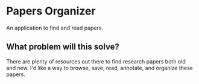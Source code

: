 # Papers Organizer
An application to find and read papers.

## What problem will this solve?
There are plenty of resources out there to find research papers both old and new. I'd like a way to browse, save, read, annotate, and organize these papers.
